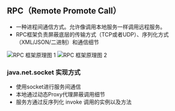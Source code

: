 ## RPC（Remote Promote Call）
  - 一种进程间通信方式。允许像调用本地服务一样调用远程服务。
  - RPC框架负责屏蔽底层的传输方式（TCP或者UDP）、序列化方式（XML/JSON/二进制）和通信细节

![RPC 框架原理图 1](http://bimg.kakme.com/markdown-img-paste-20171222095317398.png)
![RPC 框架原理图 2](http://bimg.kakme.com/markdown-img-paste-20171222095347232.png)

### java.net.socket 实现方式
  - 使用socket进行服务间通信
  - 本地通过动态Proxy代理屏蔽调用细节
  - 服务方通过反序列化 invoke 调用的实例以及方法
